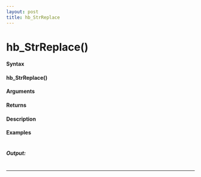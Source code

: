 ```yaml
---
layout: post
title: hb_StrReplace
---
```


# hb_StrReplace()


#### Syntax

#### hb_StrReplace()

#### Arguments

#### Returns

#### Description

#### Examples

```

```

##### Output:

```

```

---